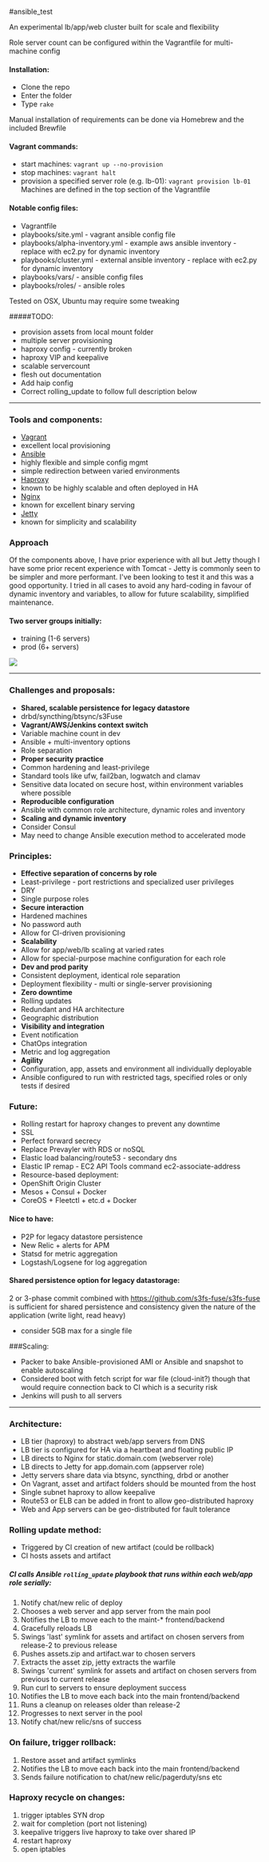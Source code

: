 #ansible_test  

An experimental lb/app/web cluster built for scale and flexibility

Role server count can be configured within the Vagrantfile for multi-machine config

#### Installation:
* Clone the repo
* Enter the folder
* Type  `rake`

Manual installation of requirements can be done via Homebrew and the included Brewfile

#### Vagrant commands:
* start machines: `vagrant up --no-provision`
* stop machines: `vagrant halt`
* provision a specified server role (e.g. lb-01): `vagrant provision lb-01`  
Machines are defined in the top section of the Vagrantfile

#### Notable config files:
* Vagrantfile
* playbooks/site.yml - vagrant ansible config file
* playbooks/alpha-inventory.yml - example aws ansible inventory - replace with ec2.py for dynamic inventory
* playbooks/cluster.yml - external ansible inventory - replace with ec2.py for dynamic inventory
* playbooks/vars/ - ansible config files
* playbooks/roles/ - ansible roles

Tested on OSX, Ubuntu may require some tweaking

#####TODO:
  * provision assets from local mount folder
  * multiple server provisioning
  * haproxy config - currently broken
  * haproxy VIP and keepalive
  * scalable servercount
  * flesh out documentation
  * Add haip config
  * Correct rolling_update to follow full description below

- - -

### Tools and components:
* [Vagrant](http://vagrantup.com/)
 * excellent local provisioning
* [Ansible](http://ansible.com/)
 * highly flexible and simple config mgmt
 * simple redirection between varied environments
* [Haproxy](http://haproxy.org/)
 * known to be highly scalable and often deployed in HA
* [Nginx](http://nginx.org/)
 * known for excellent binary serving
* [Jetty](http://eclipse.org/jetty/)
 * known for simplicity and scalability

### Approach
Of the components above, I have prior experience with all but Jetty though I have some prior recent experience with Tomcat - Jetty is commonly seen to be simpler and more performant. I've been looking to test it and this was a good opportunity. I tried in all cases to avoid any hard-coding in favour of dynamic inventory and variables, to allow for future scalability, simplified maintenance.

#### Two server groups initially:
* training (1-6 servers)
* prod (6+ servers)
  
<img src="https://docs.google.com/drawings/d/1tBW-ADGkW613DCqbva56TA_kah-mICYJo3xi78-b_OM/pub?w=960&amp;h=600">

- - -

### Challenges and proposals:
* **Shared, scalable persistence for legacy datastore**
 * drbd/syncthing/btsync/s3Fuse
* **Vagrant/AWS/Jenkins context switch**
 * Variable machine count in dev
 * Ansible + multi-inventory options
 * Role separation
* **Proper security practice**
 * Common hardening and least-privilege
 * Standard tools like ufw, fail2ban, logwatch and clamav
 * Sensitive data located on secure host, within environment variables where possible
* **Reproducible configuration**
 * Ansible with common role architecture, dynamic roles and inventory
* **Scaling and dynamic inventory**
 * Consider Consul
 * May need to change Ansible execution method to accelerated mode

### Principles:
* **Effective separation of concerns by role**
 * Least-privilege - port restrictions and specialized user privileges
 * DRY
 * Single purpose roles
* **Secure interaction**
 * Hardened machines
 * No password auth
 * Allow for CI-driven provisioning
* **Scalability**
 * Allow for app/web/lb scaling at varied rates
 * Allow for special-purpose machine configuration for each role
* **Dev and prod parity**
 * Consistent deployment, identical role separation
 * Deployment flexibility - multi or single-server provisioning
* **Zero downtime**
 * Rolling updates
 * Redundant and HA architecture
 * Geographic distribution
* **Visibility and integration**
 * Event notification
 * ChatOps integration
 * Metric and log aggregation
* **Agility**
 * Configuration, app, assets and environment all individually deployable
 * Ansible configured to run with restricted tags, specified roles or only tests if desired

### Future: 
* Rolling restart for haproxy changes to prevent any downtime
* SSL
* Perfect forward secrecy
* Replace Prevayler with RDS or noSQL
* Elastic load balancing/route53 - secondary dns
* Elastic IP remap - EC2 API Tools command ec2-associate-address
* Resource-based deployment:
 * OpenShift Origin Cluster
 * Mesos + Consul + Docker
 * CoreOS + Fleetctl + etc.d + Docker

#### Nice to have:
* P2P for legacy datastore persistence
* New Relic + alerts for APM
* Statsd for metric aggregation
* Logstash/Logsene for log aggregation

#### Shared persistence option for legacy datastorage:
2 or 3-phase commit combined with https://github.com/s3fs-fuse/s3fs-fuse is sufficient for shared persistence and consistency given the nature of the application (write light, read heavy) 
 * consider 5GB max for a single file

###Scaling:
* Packer to bake Ansible-provisioned AMI or Ansible and snapshot to enable autoscaling
* Considered boot with fetch script for war file (cloud-init?) though that would require connection back to CI which is a security risk
 * Jenkins will push to all servers

- - -

### Architecture:
* LB tier (haproxy) to abstract web/app servers from DNS
* LB tier is configured for HA via a heartbeat and floating public IP
* LB directs to Nginx for static.domain.com (webserver role)
* LB directs to Jetty for app.domain.com (appserver role)
* Jetty servers share data via btsync, syncthing, drbd or another
* On Vagrant, asset and artifact folders should be mounted from the host
* Single subnet haproxy to allow keepalive
* Route53 or ELB can be added in front to allow geo-distributed haproxy
 * Web and App servers can be geo-distributed for fault tolerance

### Rolling update method:
* Triggered by CI creation of new artifact (could be rollback)
* CI hosts assets and artifact

##### CI calls Ansible `rolling_update` playbook that runs within each web/app role serially:  
 1. Notify chat/new relic of deploy
 1. Chooses a web server and app server from the main pool
 1. Notifies the LB to move each to the maint-* frontend/backend
 1. Gracefully reloads LB
 1. Swings 'last' symlink for assets and artifact on chosen servers from release-2 to previous release
 1. Pushes assets.zip and artifact.war to chosen servers
 1. Extracts the asset zip, jetty extracts the warfile
 1. Swings 'current' symlink for assets and artifact on chosen servers from previous to current release
 1. Run curl to servers to ensure deployment success
 1. Notifies the LB to move each back into the main frontend/backend
 1. Runs a cleanup on releases older than release-2
 1. Progresses to next server in the pool
 1. Notify chat/new relic/sns of success

### On failure, trigger rollback:
 1. Restore asset and artifact symlinks
 1. Notifies the LB to move each back into the main frontend/backend
 1. Sends failure notification to chat/new relic/pagerduty/sns etc

### Haproxy recycle on changes:
 1. trigger iptables SYN drop
 1. wait for completion (port not listening)
 1. keepalive triggers live haproxy to take over shared IP
 1. restart haproxy
 1. open iptables

